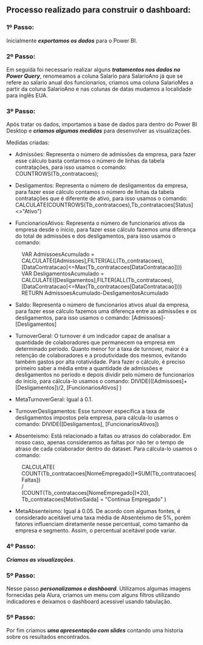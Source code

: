 
## Processo realizado para construir o dashboard:

### 1º Passo:

Inicialmente ***exportamos os dados*** para o Power BI. 


### 2º Passo:

Em seguida foi necessario realizar alguns ***tratamentos nos dados no Power Query***, renomeamos a coluna Salario para SalarioAno já que se refere ao salario anual dos funcionarios, criamos uma coluna SalarioMes a partir da coluna SalarioAno e nas colunas de datas mudamos a localidade para inglês EUA.


### 3º Passo:

Após tratar os dados, importamos a base de dados para dentro do Power BI Desktop e ***criamos algumas medidas*** para desenvolver as visualizações.

Medidas criadas:

* Admissões: Representa o número de admissões da empresa, para fazer esse cálculo basta contarmos o número de linhas da tabela contratações, para isso usamos o comando: COUNTROWS(Tb_contratacoes);

* Desligamentos: Representa o número de desligamentos  da empresa, para fazer esse cálculo contamos o número de linhas da tabela contratações que é diferente de ativo, para isso usamos o comando: CALCULATE(COUNTROWS(Tb_contratacoes),Tb_contratacoes[Status]<>"Ativo")

* FuncionariosAtivos: Representa o número de funcionarios ativos da empresa desde o inicio, para fazer esse cálculo fazemos uma diferença do total de admissões e dos desligamentos, para isso usamos o comando:

<dl>
  <dd> VAR AdmissoesAcumulado = CALCULATE([Admissoes],FILTER(ALL(Tb_contratacoes),[DataContratacao]<=Max(Tb_contratacoes[DataContratacao])))  </dd>
  <dd> VAR DesligamentosAcumulado = CALCULATE([Desligamentos],FILTER(ALL(Tb_contratacoes),[DataContratacao]<=Max(Tb_contratacoes[DataContratacao])))  </dd>
  <dd> RETURN AdmissoesAcumulado-DesligamentosAcumulado </dd>
</dl>

* Saldo: Representa o número de funcionarios ativos atual da empresa, para fazer esse cálculo fazemos uma diferença entre as admissões e os desligamentos, para isso usamos o comando: [Admissoes]-[Desligamentos]

* TurnoverGeral: O turnover é um indicador capaz de analisar a quantidade de colaboradores que permanecem na empresa em determinado período. Quanto menor for a taxa de turnover, maior é a retenção de colaboradores e a produtividade dos mesmos, evitando também gastos por alta rotatividade. Para fazer o cálculo, é preciso primeiro saber a média entre a quantidade de admissões e desligamentos no período e depois dividir pelo número de funcionarios do inicio, para cálcula-lo usamos o comando: DIVIDE(([Admissoes]+[Desligamentos])/2, [FuncionariosAtivos] )

* MetaTurnoverGeral: Igual á 0.1.

* TurnoverDesligamentos: Esse turnover especifica a taxa de desligamentos impostos pela empresa, para cálcula-lo usamos o comando:  DIVIDE([Desligamentos], [FuncionariosAtivos])

* Absenteismo: Está relacionado a faltas ou atrasos do colaborador. Em nosso caso, apenas consideramos as faltas por não ter o tempo de atraso de cada colaborador dentro do dataset. Para cálcula-lo usamos o comando: 
   
<dl>
  <dd> CALCULATE(  </dd>
  <dd> COUNT(Tb_contratacoes[NomeEmpregado])*SUM(Tb_contratacoes[Faltas])  </dd>
  <dd> /  </dd>
  <dd> (COUNT(Tb_contratacoes[NomeEmpregado])*20),  </dd>
  <dd> Tb_contratacoes[MotivoSaida] = "Continua Empregado" )  </dd>
</dl>


* MetaAbsenteismo: Igual á 0.05. De acordo com algumas fontes, é considerado aceitável uma taxa média de Absenteísmo de 5%, porém fatores influenciam diretamente nesse percentual, como tamanho da empresa e segmento. Assim, o percentual aceitável pode variar.



### 4º Passo:

***Criamos as visualizações***.


### 5º Passo:

Nesse passo ***personalizamos o dashboard***. Utilizamos algumas imagens fornecidas pela Alura, criamos um menu com alguns filtros utilizando indicadores e deixamos o dashboard acessivel usando tabulação.

### 5º Passo:

Por fim criamos ***uma apresentação com slides*** contando uma historia sobre os resultados encontrados.










